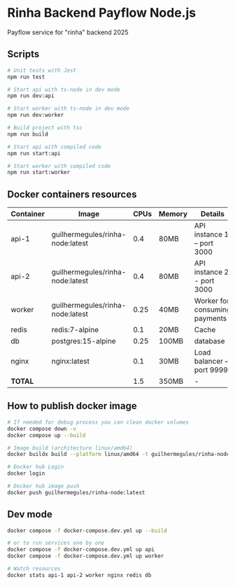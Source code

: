 # Rinha Backend Payflow Node.js

Payflow service for "rinha" backend 2025

## Scripts

```bash
# Unit tests with Jest
npm run test

# Start api with ts-node in dev mode
npm run dev:api

# Start worker with ts-node in dev mode
npm run dev:worker

# Build project with tsc
npm run build

# Start api with compiled code
npm run start:api

# Start worker with compiled code
npm run start:worker

```

## Docker containers resources

| Container | Image                            | CPUs | Memory | Details                       |
| --------- | -------------------------------- | ---- | ------ | ----------------------------- |
| api-1     | guilhermegules/rinha-node:latest | 0.4  | 80MB   | API instance 1 – port 3000    |
| api-2     | guilhermegules/rinha-node:latest | 0.4  | 80MB   | API instance 2 - port 3000    |
| worker    | guilhermegules/rinha-node:latest | 0.25 | 40MB   | Worker for consuming payments |
| redis     | redis:7-alpine                   | 0.1  | 20MB   | Cache                         |
| db        | postgres:15-alpine               | 0.25 | 100MB  | database                      |
| nginx     | nginx:latest                     | 0.1  | 30MB   | Load balancer – port 9999     |
| **TOTAL** |                                  | 1.5  | 350MB  | -                             |

## How to publish docker image

```bash
# If needed for debug process you can clean docker volumes
docker compose down -v
docker compose up --build

# Image build (architecture linux/amd64)
docker buildx build --platform linux/amd64 -t guilhermegules/rinha-node:latest .

# Docker hub Login
docker login

# Docker hub image push
docker push guilhermegules/rinha-node:latest
```

## Dev mode

```bash
docker compose -f docker-compose.dev.yml up --build

# or to run services one by one
docker compose -f docker-compose.dev.yml up api
docker compose -f docker-compose.dev.yml up worker

# Watch resources
docker stats api-1 api-2 worker nginx redis db
```

